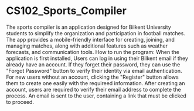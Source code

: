 # CS102_Sports_Compiler
The sports compiler is an application designed for Bilkent University students to simplify the organization and participation in football matches. The app provides a mobile-friendly interface for creating, joining, and managing matches, along with additional features such as weather forecasts, and communication tools. 
How to run the program:
When the application is first installed, Users can log in using their Bilkent email if they already have an account. If they forget their password, they can use the "Forgot Password" button to verify their identity via email authentication. For new users without an account, clicking the "Register" button allows them to create one easily with the requireed information.  After creating an account, users are required to verify their email address to complete the process. An email is sent to the user, containing a link that must be clicked to proceed. 
